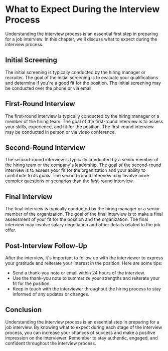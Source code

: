 What to Expect During the Interview Process
===========================================================================================

Understanding the interview process is an essential first step in preparing for a job interview. In this chapter, we'll discuss what to expect during the interview process.

Initial Screening
-----------------

The initial screening is typically conducted by the hiring manager or recruiter. The goal of the initial screening is to evaluate your qualifications and determine if you're a good fit for the position. The initial screening may be conducted over the phone or via email.

First-Round Interview
---------------------

The first-round interview is typically conducted by the hiring manager or a member of the hiring team. The goal of the first-round interview is to assess your skills, experience, and fit for the position. The first-round interview may be conducted in person or via video conference.

Second-Round Interview
----------------------

The second-round interview is typically conducted by a senior member of the hiring team or the company's leadership. The goal of the second-round interview is to assess your fit for the organization and your ability to contribute to its goals. The second-round interview may involve more complex questions or scenarios than the first-round interview.

Final Interview
---------------

The final interview is typically conducted by the hiring manager or a senior member of the organization. The goal of the final interview is to make a final assessment of your fit for the position and the organization. The final interview may involve salary negotiation and other details related to the job offer.

Post-Interview Follow-Up
------------------------

After the interview, it's important to follow up with the interviewer to express your gratitude and reiterate your interest in the position. Here are some tips:

* Send a thank-you note or email within 24 hours of the interview.
* Use the thank-you note to summarize your strengths and reiterate your fit for the position.
* Keep in touch with the interviewer throughout the hiring process to stay informed of any updates or changes.

Conclusion
----------

Understanding the interview process is an essential step in preparing for a job interview. By knowing what to expect during each stage of the interview process, you can increase your chances of success and make a positive impression on the interviewer. Remember to stay authentic, engaged, and confident throughout the interview process.
